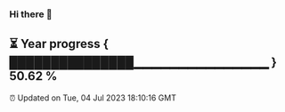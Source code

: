 ### Hi there 👋
⏳ Year progress { ███████████████▁▁▁▁▁▁▁▁▁▁▁▁▁▁▁ } 50.62 %
---
⏰ Updated on Tue, 04 Jul 2023 18:10:16 GMT

